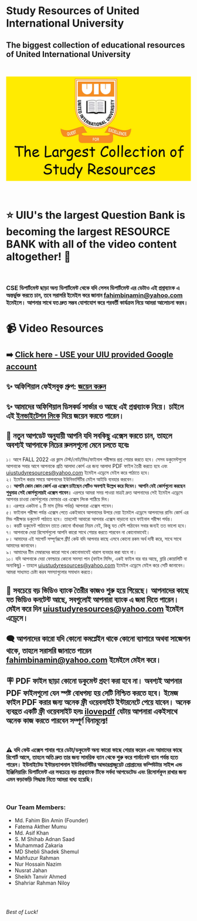 # Study Resources of United International University

## The biggest collection of educational resources of United International University

<br>

![banner](img/banner-uiu-resourses.jpg)


<br>


# ⭐ UIU's the largest Question Bank is becoming the largest RESOURCE BANK with all of the video content altogether! 👏

<br>

### CSE ডিপার্টমেন্ট ছাড়া অন্য ডিপার্টমেন্ট থেকে যদি সেসব ডিপার্টমেন্ট এর ডেটাও এই প্রশ্নব্যাংক এ অন্তর্ভুক্ত করতে চান, তবে সরাসরি ইমেইল করে জানান [fahimbinamin@yahoo.com](mailto:fahimbinamin@yahoo.com) ইমেইলে। আপনার সাথে যত দ্রুত সম্ভব যোগাযোগ করে পরবর্তী কার্যক্রম নিয়ে আমরা আলোচনা করব।


# 📹 Video Resources 

## ➡️  [Click here - USE your UIU provided Google account](https://docs.google.com/spreadsheets/d/1oyQ2w1x0SUIxx9xXzguE65YdeIhBm12-z6W5bd12Nko/edit?usp=sharing)


## ✨ অফিশিয়াল ফেইসবুক গ্রুপ: [জয়েন করুন](https://www.facebook.com/groups/620784936320616)


## ✨ আমাদের অফিশিয়াল ডিসকর্ড সার্ভার ও আছে এই প্রশ্নব্যাংক নিয়ে। চাইলে এই [ইনভাইটেশন লিংক](https://discord.gg/6ckYPXmSSK) দিয়ে জয়েন করতে পারেন।



  
## 🔰 নতুন আপডেট অনুযায়ী আপনি যদি সবকিছু এক্সেস করতে চান, তাহলে অবশ্যই আপনাকে নিচের রুলসগুলো মেনে চলতে হবেঃ

১।  আগে FALL 2022 এর ক্লাস টেস্ট/নোট/মিড/ফাইনাল পরীক্ষার প্রশ্ন শেয়ার করতে হবে। সেসব ডকুমেন্টগুলো আপনাকে সবার আগে আপনাকে প্রতি আলাদা কোর্স এর জন্য আলাদা PDF ফাইল তৈরী করতে হবে এবং [uiustudyresources@yahoo.com](mailto:uiustudyresources@yahoo.com) ইমেইল এড্রেসে মেইল করে পাঠাতে হবে। <br>
২।  ইমেইল করার সময়ে আপনাদের ইউনিভার্সিটির মেইল আইডি ব্যবহার করবেন। <br>
৩।  **আপনি কোন কোন কোর্স এর এক্সেস চাইছেন সেটিও অবশ্যই উল্লেখ করে দিবেন। আপনি যেই কোর্সগুলো করছেন শুধুমাত্র সেই কোর্সগুলোরই এক্সেস পাবেন।** এরপরে আমরা সময় পাওয়া মাত্রই দ্রুত আপনাদের সেই ইমেইল এড্রেসে আপনার চাওয়া কোর্সগুলোর ফোল্ডার এর এক্সেস লিংক পাঠিয়ে দিব। <br>
৪।  এরপরে একটানা ২ টি মাস (মিড পর্যন্ত) আপনারা এক্সেস পাবেন। <br>
৫।  ফাইনাল পরীক্ষা পর্যন্ত এক্সেস পেতে একইভাবে আপনাদের উপরে দেয়া ইমেইল এড্রেসে আপনাদের রানিং কোর্স এর মিড পরীক্ষার ডকুমেন্ট পাঠাতে হবে। তাহলেই আবারো আপনার এক্সেস বাড়ানো হবে ফাইনাল পরীক্ষা পর্যন্ত। <br>
৬।  কয়টি ডকুমেন্ট পাঠাবেন তাতে কোনো বাঁধাধরা নিয়ম নেই, কিন্তু যত বেশি পাঠাবেন সবার জন্যই তত ভালো হবে। <br>
৭।  আপনাকে দেয়া রিসোর্সগুলো আপনি কারো সাথে শেয়ার করতে পারবেন না কোনোভাবেই। <br>
৮।  আমাদের এই সাপোর্ট সম্পূর্ণরূপে ফ্রী! কেউ যদি আপনার কাছে এসবে কোনো রকম অর্থ দাবী করে, সাথে সাথে আমাদের জানাবেন। <br>
৯।  আমাদের টীম মেম্বারদের কারো সাথে কোনোভাবেই খারাপ ব্যবহার করা যাবে না। <br>
১০। যদি আপনাকে দেয়া ফোল্ডারে কোনো সমস্যা পান (ফাইল মিসিং, একই ফাইল বার বার আছে, ব্লারি কোয়ালিটি বা অন্যকিছু) - তাহলে [uiustudyresources@yahoo.com](mailto:uiustudyresources@yahoo.com) ইমেইল এড্রেসে মেইল করে সেটি জানাবেন। আমরা সাধ্যমত চেষ্টা করব সমস্যাগুলোর সমাধান করতে। <br>

## 🔴 সবচেয়ে বড় ভিডিও ব্যাংক তৈরীর কাজও শুরু হয়ে গিয়েছে। আপনাদের কাছে যত ভিডিও কনটেন্ট আছে, সবগুলোই আপনারা ব্যাংক এ জমা দিতে পারেন। মেইল করে দিন  [uiustudyresources@yahoo.com](mailto:uiustudyresources@yahoo.com) ইমেইল এড্রেসে। 

## 🗨️ আপনাদের কারো যদি কোনো কমপ্লেইন থাকে কোনো ব্যাপারে অথবা সাজেশন থাকে, তাহলে সরাসরি জানাতে পারেন [fahimbinamin@yahoo.com](mailto:fahimbinamin@yahoo.com) ইমেইলে মেইল করে।

## 🪧 **PDF ফাইল ছাড়া কোনো ডকুমেন্ট গ্রহণ করা হবে না**। অবশ্যই আপনার PDF ফাইলগুলো যেন **স্পষ্ট বোধগম্য** হয় সেটি নিশ্চিত করতে হবে। ইমেজ ফাইল PDF করার জন্য অনেক ফ্রী ওয়েবসাইট ইন্টারনেটে পেয়ে যাবেন। অনেক ব্যবহ্রত একটি ফ্রী ওয়েবসাইট হলঃ [ilovepdf](https://www.ilovepdf.com/) যেটায় আপনারা একইসাথে অনেক কাজ করতে পারবেন সম্পূর্ণ বিনামূল্যে!



<br>

### ⚠️ যদি কেউ এক্সেস পাবার পরে ডেটা/ডকুমেন্ট অন্য কারো কাছে শেয়ার করেন এবং আমাদের কাছে রিপোর্ট আসে, তাহলে অতি দ্রুত তার জন্য সাময়িক ব্যান থেকে শুরু করে পার্মানেন্ট ব্যান পর্যন্ত হতে পারেন। ইউনাইটেড ইন্টারন্যাশনাল ইউনিভার্সিটির আন্ডারগ্রাজুয়েট প্রোগ্রামের কম্পিউটার সাইন্স এন্ড ইঞ্জিনিয়ারিং ডিপার্টমেন্ট এর সবচেয়ে বড় প্রশ্নব্যাংক টিকে সর্বদা আপডেটেড এবং রিসোর্সফুল রাখার জন্য এমন কড়াকড়ি সিদ্ধান্ত নিতে আমরা বাধ্য হয়েছি।

<br>

### Our Team Members:
* Md. Fahim Bin Amin (Founder)
* Fatema Akther Mumu
* Md. Asif Khan
* S. M Shihab Adnan Saad
* Muhammad Zakaria
* MD Shebli Shadek Shemul  
* Mahfuzur Rahman 
* Nur Hossain Nazim
* Nusrat Jahan
* Sheikh Tanvir Ahmed
* Shahriar Rahman Niloy

<br>

<br>


<i> Best of Luck! </i>
